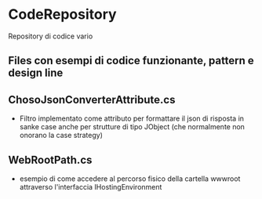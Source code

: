 # CodeRepository
Repository di codice vario

Files con esempi di codice funzionante, pattern e design line
-------------------------------------------------------------


## ChosoJsonConverterAttribute.cs
- Filtro implementato come attributo per formattare il json di risposta in sanke case anche
  per strutture di tipo JObject (che normalmente non onorano la case strategy)

## WebRootPath.cs
- esempio di come accedere al percorso fisico della cartella wwwroot attraverso l'interfaccia IHostingEnvironment
